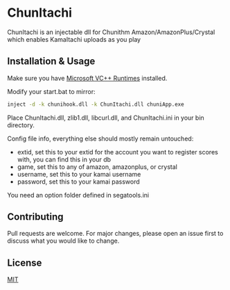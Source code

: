 # ChunItachi

ChunItachi is an injectable dll for Chunithm Amazon/AmazonPlus/Crystal which enables KamaItachi uploads as you play

## Installation & Usage

Make sure you have [Microsoft VC++ Runtimes](https://support.microsoft.com/en-us/help/2977003/the-latest-supported-visual-c-downloads) installed.

Modify your start.bat to mirror:

```bash
inject -d -k chunihook.dll -k ChunItachi.dll chuniApp.exe
```

Place ChunItachi.dll, zlib1.dll, libcurl.dll, and ChunItachi.ini  in your bin directory.

Config file info, everything else should mostly remain untouched:
- extid, set this to your extid for the account you want to register scores with, you can find this in your db
- game, set this to any of amazon, amazonplus, or crystal
- username, set this to your kamai username
- password, set this to your kamai password

You need an option folder defined in segatools.ini

## Contributing
Pull requests are welcome. For major changes, please open an issue first to discuss what you would like to change.

## License
[MIT](https://choosealicense.com/licenses/mit/)
